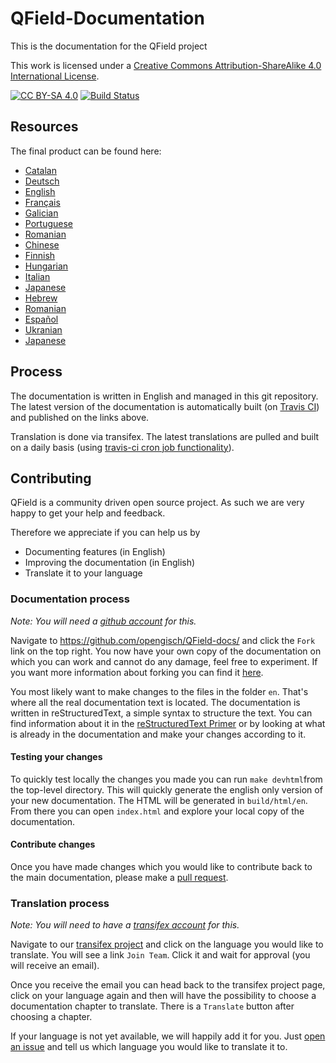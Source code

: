 # QField-Documentation
This is the documentation for the QField project

This work is licensed under a
[Creative Commons Attribution-ShareAlike 4.0 International License][cc-by-sa].

[cc-by-sa]: http://creativecommons.org/licenses/by-sa/4.0/
[cc-by-sa-shield]: https://img.shields.io/badge/License-CC%20BY--SA%204.0-lightgrey.svg

[![CC BY-SA 4.0][cc-by-sa-shield]][cc-by-sa]
[![Build
Status](https://travis-ci.org/opengisch/QField-docs.svg)](https://travis-ci.org/opengisch/QField-docs)

## Resources

The final product can be found here:

 * [Catalan](https://qfield.org/docs/ca)
 * [Deutsch](https://qfield.org/docs/de)
 * [English](https://qfield.org/docs)
 * [Français](https://qfield.org/docs/fr)
 * [Galician](https://qfield.org/docs/gl)
 * [Portuguese](https://qfield.org/docs/pt)
 * [Romanian](https://qfield.org/docs/ro)
 * [Chinese](https://qfield.org/docs/zh)
 * [Finnish](https://qfield.org/docs/fi)
 * [Hungarian](https://qfield.org/docs/hu)
 * [Italian](https://qfield.org/docs/it)
 * [Japanese](https://qfield.org/docs/ja)
 * [Hebrew](https://qfield.org/docs/he)
 * [Romanian](https://qfield.org/docs/ro)
 * [Español](https://qfield.org/docs/es)
 * [Ukranian](https://qfield.org/docs/uk)
 * [Japanese](https://qfield.org/docs/ja)

## Process

The documentation is written in English and managed in this git repository.
The latest version of the documentation is automatically built (on [Travis
CI](https://travis-ci.org/opengisch/QField-docs)) and published on the links
above.

Translation is done via transifex. The latest translations are pulled and built
on a daily basis (using [travis-ci cron job
functionality](https://docs.travis-ci.com/user/cron-jobs/)).

## Contributing

QField is a community driven open source project. As such we are very happy to
get your help and feedback.

Therefore we appreciate if you can help us by

 * Documenting features (in English)
 * Improving the documentation (in English)
 * Translate it to your language

### Documentation process

*Note: You will need a [github account](https://github.com/) for this.*

Navigate to https://github.com/opengisch/QField-docs/ and click the `Fork` link on the top
right. You now have your own copy of the documentation on which you can work
and cannot do any damage, feel free to experiment.
If you want more information about forking you can find it
[here](https://help.github.com/articles/fork-a-repo/).

You most likely want to make changes to the files in the folder `en`. That's
where all the real documentation text is located. The documentation is written
in reStructuredText, a simple syntax to structure the text. You can find
information about it in the [reStructuredText
Primer](http://sphinx-doc.org/rest.html) or by looking at what is already in
the documentation and make your changes according to it.

#### Testing your changes
To quickly test locally the changes you made you can run `make devhtml`from the top-level directory. This will quickly generate the english only version of your new documentation. The HTML will be generated in `build/html/en`. From there you can open `index.html` and explore your local copy of the documentation.

#### Contribute changes

Once you have made changes which you would like to contribute back to the main
documentation, please make a [pull
request](https://help.github.com/articles/using-pull-requests/).

### Translation process

*Note: You will need to have a [transifex account](https://transifex.com/) for this.*

Navigate to our [transifex
project](https://www.transifex.com/organization/opengisch/dashboard/qfield-documentation)
and click on the language you would like to translate. You will see a link
`Join Team`. Click it and wait for approval (you will receive an email).

Once you receive the email you can head back to the transifex project page,
click on your language again and then will have the possibility to choose a
documentation chapter to translate. There is a `Translate` button after
choosing a chapter.

If your language is not yet available, we will happily add it for you. Just
[open an issue](https://github.com/opengisch/QField-docs/g/issues/new) and tell us which
language you would like to translate it to.
